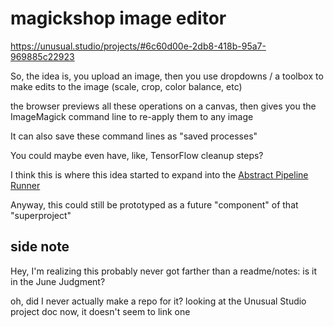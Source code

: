 # magickshop image editor

https://unusual.studio/projects/#6c60d00e-2db8-418b-95a7-969885c22923

So, the idea is, you upload an image, then you use dropdowns / a toolbox to make edits to the image (scale, crop, color balance, etc)

the browser previews all these operations on a canvas, then gives you the ImageMagick command line to re-apply them to any image

It can also save these command lines as "saved processes"

You could maybe even have, like, TensorFlow cleanup steps?

I think this is where this idea started to expand into the [Abstract Pipeline Runner](amyvx-h7853-878ea-s47wv-a18p1)

Anyway, this could still be prototyped as a future "component" of that "superproject"

## side note

Hey, I'm realizing this probably never got farther than a readme/notes: is it in the June Judgment?

oh, did I never actually make a repo for it? looking at the Unusual Studio project doc now, it doesn't seem to link one
